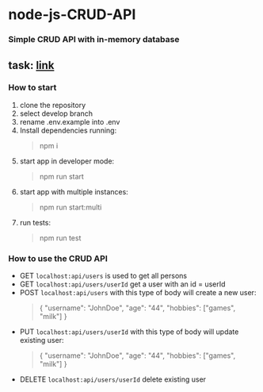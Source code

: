 # node-js-CRUD-API

### Simple CRUD API with in-memory database

task: [link](https://github.com/AlreadyBored/nodejs-assignments/blob/main/assignments/crud-api/assignment.md)
--
### How to start

1. clone the repository
2. select develop branch
3. rename .env.example into .env
4. Install dependencies running: 
    >npm i
5. start app in developer mode:
    >npm run start
6. start app with multiple instances:
    >npm run start:multi
7. run tests:
    >npm run test

### How to use the CRUD API

+ GET `localhost:api/users` is used to get all persons
+ GET `localhost:api/users/userId` get a user with an id = userId
+ POST `localhost:api/users` with this type of body will create a new user:
    >{
    >    "username": "JohnDoe",
    >    "age": "44",
    >    "hobbies": ["games", "milk"]
    >}
+ PUT `localhost:api/users/userId` with this type of body will update existing user:
    >{
    >    "username": "JohnDoe",
    >    "age": "44",
    >    "hobbies": ["games", "milk"]
    >}
+ DELETE `localhost:api/users/userId` delete existing user